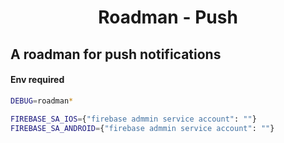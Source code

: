 
<p align="center">
  <h1 align="center"> Roadman - Push </h1>
</p>


## A roadman for push notifications



#### Env required
```sh
DEBUG=roadman*

FIREBASE_SA_IOS={"firebase admmin service account": ""}
FIREBASE_SA_ANDROID={"firebase admmin service account": ""}
```
